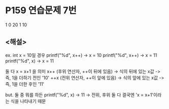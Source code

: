 # P159 연습문제 7번

1
0
20
1
10

## <해설>
ex. int x = 10일 경우
printf("%d", x++) -> x = 10
printf("%d", x++) -> x = 11
printf("%d", x) -> x = 11

둘 다 x = x+1 을 의미
x++ (후위 연산자, ++이 뒤에 있음) -> 식의 뒤에 있는 x값 -> 즉, 1을 더하기 전인 '10'
++x (전위 연산자, ++이 앞에 있음) -> 식의 앞에 있는 x값 -> 즉, 1을 더한 후인 '11'

but. 둘 중 뭐를 하든
printf("%d", x) -> 11
-> 전위, 후위 둘 다 결국엔 'x = x+1'이라는 식을 나타내기 때문
